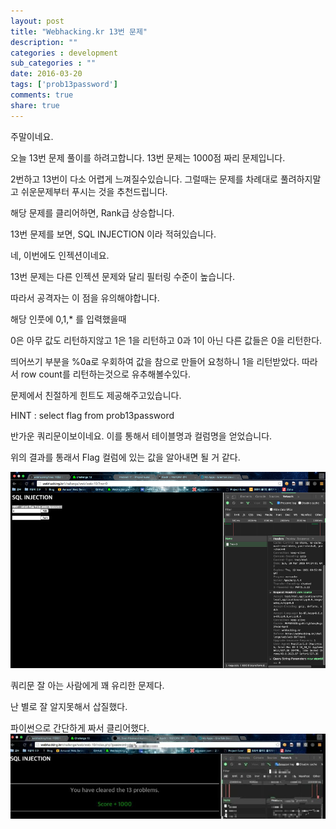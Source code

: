 ```yaml
---
layout: post
title: "Webhacking.kr 13번 문제"
description: ""
categories : development
sub_categories : ""
date: 2016-03-20
tags: ['prob13password']
comments: true
share: true
---
```


주말이네요.

오늘 13번 문제 풀이를 하려고합니다. 13번 문제는 1000점 짜리 문제입니다.

2번하고 13번이 다소 어렵게 느껴질수있습니다. 그럴때는 문제를 차례대로 풀려하지말고 쉬운문제부터 푸시는 것을 추천드립니다.

해당 문제를 클리어하면, Rank급 상승합니다.

  

13번 문제를 보면, SQL INJECTION 이라 적혀있습니다.

네, 이번에도 인젝션이네요.

  

13번 문제는 다른 인젝션 문제와 달리 필터링 수준이 높습니다.

따라서 공격자는 이 점을 유의해야합니다.

  

해당 인풋에 0,1,* 를 입력했을때

0은 아무 값도 리턴하지않고 1은 1을 리턴하고 0과 1이 아닌 다른 값들은 0을 리턴한다.

띄어쓰기 부분을 %0a로 우회하여 값을 참으로 만들어 요청하니 1을 리턴받았다. 따라서 row count를 리턴하는것으로 유추해볼수있다.

문제에서 친절하게 힌트도 제공해주고있습니다.

  

HINT : select flag from prob13password

  

반가운 쿼리문이보이네요. 이를 통해서 테이블명과 컬럼명을 얻었습니다.

위의 결과를 통래서 Flag 컬럼에 있는 값을 알아내면 될 거 같다.

![](/assets/images/posts/537/262D803D56EE2BCE206CC0.PNG)

  

  

쿼리문 잘 아는 사람에게 꽤 유리한 문제다.

난 별로 잘 알지못해서 삽질했다.

  

파이썬으로 간단하게 짜서 클리어했다.![](/assets/images/posts/537/2444B43D56EE2F561A25F6.JPEG)

  

